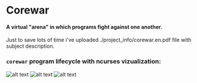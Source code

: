 # Corewar
#### A virtual "arena" in which programs fight against one another.  
  
Just to save lots of time i've uploaded ./project_info/corewar.en.pdf file with subject description.  

### `corewar` program lifecycle with ncurses vizualization:   
![alt text](https://github.com/rkyslyy/Corewar/blob/master/project_info/corewar_ss1.png)
![alt text](https://github.com/rkyslyy/Corewar/blob/master/project_info/corewar_ss0.png)
![alt text](https://github.com/rkyslyy/Corewar/blob/master/project_info/corewar_ss2.png)
